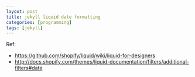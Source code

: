 ```yaml
---
layout: post
title: jekyll liquid date formatting
categories: [programming]
tags: [jekyll]
---
```


Ref:

* https://github.com/shopify/liquid/wiki/liquid-for-designers
* http://docs.shopify.com/themes/liquid-documentation/filters/additional-filters#date